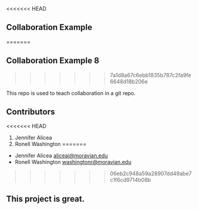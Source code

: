 
<<<<<<< HEAD
## Collaboration Example 
=======
## Collaboration Example 8
>>>>>>> 7a1d8a67c6ebb1835b787c2fa9fe6648d18b206e

This repo is used to teach collaboration in a git repo.

## Contributors
<<<<<<< HEAD
1. Jennifer Alicea
2. Ronell Washington
=======
* Jennifer Alicea aliceaj@moravian.edu
* Ronell Washington washingtonr@moravian.edu
>>>>>>> 06eb2c948a59a28907dd49abe7c1f6cd9714b08b


## This project is great.
